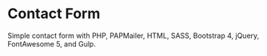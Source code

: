 # Contact Form
Simple contact form with PHP, PAPMailer, HTML, SASS, Bootstrap 4, jQuery, FontAwesome 5, and Gulp.